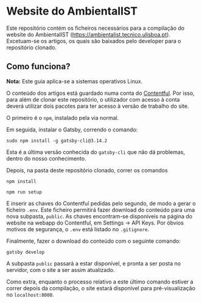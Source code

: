 # Website do AmbientalIST

Este repositório contém os ficheiros necessários para a compilação do website do AmbientalIST (https://ambientalist.tecnico.ulisboa.pt). Excetuam-se os artigos, os quais são baixados pelo developer para o repositório clonado.

## Como funciona?

**Nota:** Este guia aplica-se a sistemas operativos Linux.

O conteúdo dos artigos está guardado numa conta do [Contentful](https://app.contentful.com). Por isso, para além de clonar este repositório, o utilizador com acesso à conta deverá utilizar dois pacotes para ter acesso à versão de trabalho do site.

O primeiro é o `npm`, instalado pela via normal.

Em seguida, instalar o Gatsby, correndo o comando:

`sudo npm install -g gatsby-cli@3.14.2`

Esta é a última versão conhecida do `gatsby-cli` que não dá problemas, dentro do nosso conhecimento.

Depois, na pasta deste repositório clonado, correr os comandos

`npm install`

`npm run setup`

E inserir as chaves do Contentful pedidas pelo segundo, de modo a gerar o ficheiro `.env`. Este ficheiro permitirá fazer download do conteúdo para uma nova subpasta, `public`. As chaves encontram-se disponíveis na página do website na webapp do Contentful, em Settings -> API Keys. Por óbvios motivos de segurança, o `.env` está listado no `.gitignore`.

Finalmente, fazer o download do conteúdo com o seguinte comando:

`gatsby develop`

A subpasta `public` passará a estar disponível, e pronta a ser posta no servidor, com o site a ser assim atualizado.

Como extra, enquanto o processo relativo a este último comando estiver a correr depois da compilação, o site estará disponível para pré-visualização no `localhost:8000`.

